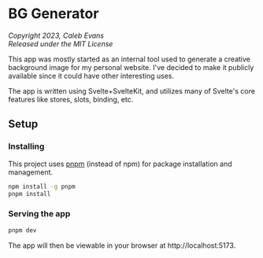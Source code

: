 # BG Generator

_Copyright 2023, Caleb Evans_  
_Released under the MIT License_

This app was mostly started as an internal tool used to generate a creative
background image for my personal website. I've decided to make it publicly
available since it could have other interesting uses.

The app is written using Svelte+SvelteKit, and utilizes many of Svelte's core
features like stores, slots, binding, etc.

## Setup

### Installing

This project uses [pnpm][pnpm] (instead of npm) for package installation and
management.

[pnpm]: https://pnpm.io/

```bash
npm install -g pnpm
pnpm install
```

### Serving the app

```bash
pnpm dev
```

The app will then be viewable in your browser at http://localhost:5173.
